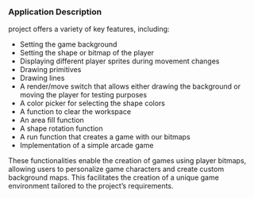 ### Application Description

project offers a variety of key features, including:

- Setting the game background
- Setting the shape or bitmap of the player
- Displaying different player sprites during movement changes
- Drawing primitives
- Drawing lines
- A render/move switch that allows either drawing the background or moving the player for testing purposes
- A color picker for selecting the shape colors
- A function to clear the workspace
- An area fill function
- A shape rotation function
- A run function that creates a game with our bitmaps
- Implementation of a simple arcade game
 
These functionalities enable the creation of games using player bitmaps, allowing users to personalize game characters and create custom background maps. This facilitates the creation of a unique game environment tailored to the project’s requirements.



